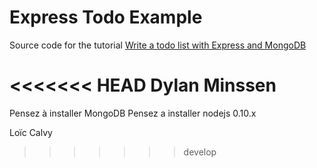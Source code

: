 # Express Todo Example

Source code for the tutorial [Write a todo list with Express and MongoDB](http://dreamerslab.com/blog/en/write-a-todo-list-with-express-and-mongodb/)

<<<<<<< HEAD
Dylan Minssen
=======
Pensez à installer MongoDB
Pensez a installer nodejs 0.10.x


Loïc Calvy
>>>>>>> develop

